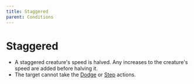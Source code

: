 ```yaml
---
title: Staggered
parent: Conditions
---
```


# Staggered
* A staggered creature's speed is halved. Any increases to the creature's speed are added before halving it.
* The target cannot take the [Dodge](https://stormchaserroleplaying.com/stormchaserRPG/Combat/Actions/Dodge/) or [Step](https://stormchaserroleplaying.com/stormchaserRPG/Combat/Moves/Step/) actions.
